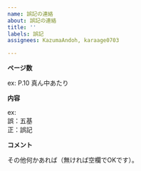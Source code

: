 ```yaml
---
name: 誤記の連絡
about: 誤記の連絡
title: ''
labels: 誤記
assignees: KazumaAndoh, karaage0703

---
```


**ページ数**

ex: P.10 真ん中あたり

**内容**

ex:  
誤：五基  
正：誤記  

**コメント**

その他何かあれば（無ければ空欄でOKです）。
